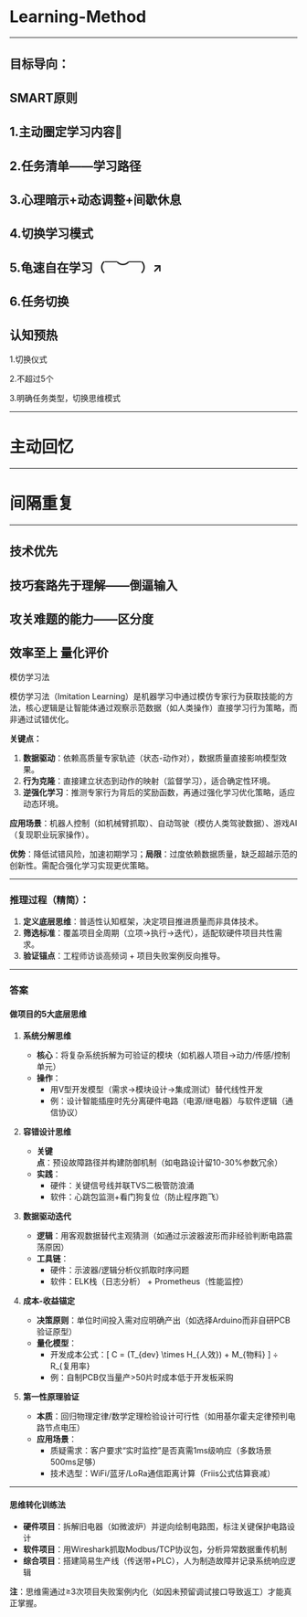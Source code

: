 # Learning-Method
---
目标导向：
---
SMART原则
--
1.主动圈定学习内容🍳
-
2.任务清单——学习路径
-
3.心理暗示+动态调整+间歇休息
-
4.切换学习模式
-
5.龟速自在学习（￣︶￣）↗　
-
6.任务切换
---
认知预热
---
1.切换仪式

2.不超过5个

3.明确任务类型，切换思维模式


---
# 主动回忆

---
# 间隔重复


---
技术优先
-
技巧套路先于理解——倒逼输入
---
攻关难题的能力——区分度
---
效率至上
量化评价
---
模仿学习法

模仿学习法（Imitation Learning）是机器学习中通过模仿专家行为获取技能的方法，核心逻辑是让智能体通过观察示范数据（如人类操作）直接学习行为策略，而非通过试错优化。

**关键点：**
1. **数据驱动**：依赖高质量专家轨迹（状态-动作对），数据质量直接影响模型效果。
2. **行为克隆**：直接建立状态到动作的映射（监督学习），适合确定性环境。
3. **逆强化学习**：推测专家行为背后的奖励函数，再通过强化学习优化策略，适应动态环境。

**应用场景**：机器人控制（如机械臂抓取）、自动驾驶（模仿人类驾驶数据）、游戏AI（复现职业玩家操作）。

**优势**：降低试错风险，加速初期学习；**局限**：过度依赖数据质量，缺乏超越示范的创新性。需配合强化学习实现更优策略。

---
### 推理过程（精简）：
1. **定义底层思维**：普适性认知框架，决定项目推进质量而非具体技术。  
2. **筛选标准**：覆盖项目全周期（立项→执行→迭代），适配软硬件项目共性需求。  
3. **验证锚点**：工程师访谈高频词 + 项目失败案例反向推导。  

---

### **答案**  

#### **做项目的5大底层思维**  
1. **系统分解思维**  
   - **核心**：将复杂系统拆解为可验证的模块（如机器人项目→动力/传感/控制单元）  
   - **操作**：  
     - 用V型开发模型（需求→模块设计→集成测试）替代线性开发  
     - 例：设计智能插座时先分离硬件电路（电源/继电器）与软件逻辑（通信协议）  

2. **容错设计思维**  
   - **关键点**：预设故障路径并构建防御机制（如电路设计留10-30%参数冗余）  
   - **实践**：  
     - 硬件：关键信号线并联TVS二极管防浪涌  
     - 软件：心跳包监测+看门狗复位（防止程序跑飞）  

3. **数据驱动迭代**  
   - **逻辑**：用客观数据替代主观猜测（如通过示波器波形而非经验判断电路震荡原因）  
   - **工具链**：  
     - 硬件：示波器/逻辑分析仪抓取时序问题  
     - 软件：ELK栈（日志分析） + Prometheus（性能监控）  

4. **成本-收益锚定**  
   - **决策原则**：单位时间投入需对应明确产出（如选择Arduino而非自研PCB验证原型）  
   - **量化模型**：  
     - 开发成本公式：\[ C = (T_{dev} \times H_{人效}) + M_{物料} \] ÷ R_{复用率}  
     - 例：自制PCB仅当量产>50片时成本低于开发板采购  

5. **第一性原理验证**  
   - **本质**：回归物理定律/数学定理检验设计可行性（如用基尔霍夫定律预判电路节点电压）  
   - **应用场景**：  
     - 质疑需求：客户要求“实时监控”是否真需1ms级响应（多数场景500ms足够）  
     - 技术选型：WiFi/蓝牙/LoRa通信距离计算（Friis公式估算衰减）  

---

#### **思维转化训练法**  
- **硬件项目**：拆解旧电器（如微波炉）并逆向绘制电路图，标注关键保护电路设计  
- **软件项目**：用Wireshark抓取Modbus/TCP协议包，分析异常数据重传机制  
- **综合项目**：搭建简易生产线（传送带+PLC），人为制造故障并记录系统响应逻辑  

**注**：思维需通过≥3次项目失败案例内化（如因未预留调试接口导致返工）才能真正掌握。
